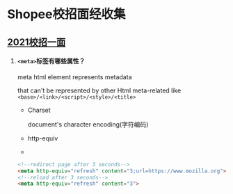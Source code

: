 # Shopee校招面经收集

## [2021校招一面](https://leetcode-cn.com/leetbook/detail/illustration-of-algorithm/)

1. #### `<meta>`标签有哪些属性？

   meta html element represents metadata

   that can't be represented by other Html meta-related like `<base>/<link>/<script>/<style>/<title>`

   - Charset

     document's character encoding(字符编码)

   - http-equiv

   - 

     ```html
     <!--redirect page after 3 seconds-->
     <meta http-equiv="refresh" content="3;url=https://www.mozilla.org">
     <!--reload after 3 seconds-->
     <meta http-equiv="refresh" content="3">
     ```